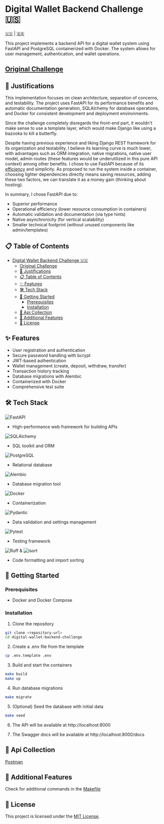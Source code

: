 # Digital Wallet Backend Challenge 🇺🇸

[🇺🇸](#) | [🇧🇷](README-pt.md)

This project implements a backend API for a digital wallet system using FastAPI and PostgreSQL containerized with Docker. The system allows for user management, authentication, and wallet operations.

## [Original Challenge](https://github.com/WL-Consultings/challenges/tree/main/backend)

## 🤔 Justifications 
This implementation focuses on clean architecture, separation of concerns, and testability. The project uses FastAPI for its performance benefits and automatic documentation generation, SQLAlchemy for database operations, and Docker for consistent development and deployment environments.

Since the challenge completely disregards the front-end part, it wouldn't make sense to use a template layer, which would make Django like using a bazooka to kill a butterfly.

Despite having previous experience and liking Django REST framework for its organization and testability, I believe its learning curve is much lower, with advantages such as ORM integration, native migrations, native user model, admin routes (these features would be underutilized in this pure API context) among other benefits. I chose to use FastAPI because of its [efficiency](https://fastapi.tiangolo.com/#performance) and simplicity. As proposed to run the system inside a container, choosing lighter dependencies directly means saving resources, adding these two factors, we can translate it as a money gain (thinking about hosting).

In summary, I chose FastAPI due to:

- Superior performance
- Operational efficiency (lower resource consumption in containers)
- Automatic validation and documentation (via type hints)
- Native asynchronicity (for vertical scalability)
- Smaller technical footprint (without unused components like admin/templates)

## 📋 Table of Contents
- [Digital Wallet Backend Challenge 🇺🇸](#digital-wallet-backend-challenge-)
  - [Original Challenge](#original-challenge)
  - [🤔 Justifications](#-justifications)
  - [📋 Table of Contents](#-table-of-contents)
  - [✨ Features](#-features)
  - [🛠️ Tech Stack](#️-tech-stack)
  - [🚀 Getting Started](#-getting-started)
    - [Prerequisites](#prerequisites)
    - [Installation](#installation)
  - [🔌 Api Collection](#-api-collection)
  - [🔧 Additional Features](#-additional-features)
  - [📄 License](#-license)

## ✨ Features
- User registration and authentication
- Secure password handling with bcrypt
- JWT-based authentication
- Wallet management (create, deposit, withdraw, transfer)
- Transaction history tracking
- Database migrations with Alembic
- Containerized with Docker
- Comprehensive test suite

## 🛠️ Tech Stack
![FastAPI](https://img.shields.io/badge/FastAPI-005571?style=for-the-badge&logo=fastapi)
- High-performance web framework for building APIs

![SQLAlchemy](https://img.shields.io/badge/SQLAlchemy-CC2927?style=for-the-badge&logo=sqlalchemy&logoColor=white)
- SQL toolkit and ORM

![PostgreSQL](https://img.shields.io/badge/PostgreSQL-316192?style=for-the-badge&logo=postgresql&logoColor=white)
- Relational database

![Alembic](https://img.shields.io/badge/Alembic-2D3B4D?style=for-the-badge)
- Database migration tool

![Docker](https://img.shields.io/badge/Docker-2496ED?style=for-the-badge&logo=docker&logoColor=white)
- Containerization

![Pydantic](https://img.shields.io/badge/Pydantic-E92063?style=for-the-badge&logo=pydantic&logoColor=white)
- Data validation and settings management

![Pytest](https://img.shields.io/badge/Pytest-0A9EDC?style=for-the-badge&logo=pytest&logoColor=white)
- Testing framework

![Ruff](https://img.shields.io/badge/Ruff-000000?style=for-the-badge) & ![isort](https://img.shields.io/badge/isort-3776AB?style=for-the-badge)
- Code formatting and import sorting

## 🚀 Getting Started

### Prerequisites
- Docker and Docker Compose

### Installation
1. Clone the repository
```bash
git clone <repository-url>
cd digital-wallet-backend-challenge
```
2. Create a .env file from the template
```bash
cp .env.template .env
```
3. Build and start the containers
```bash
make build
make up
```
4. Run database migrations
```bash
make migrate
```
5. (Optional) Seed the database with initial data
```bash
make seed
```
6. The API will be available at http://localhost:8000

7. The Swagger docs will be available at http://localhost:8000/docs

## 🔌 Api Collection
[Postman](https://www.postman.com/multibags-grupo-07-7809/workspace/digital-wallet/collection/19410713-bf433808-9700-4353-8f3b-8a75c772d0bd?action=share&creator=19410713)

## 🔧 Additional Features
Check for additional commands in the [Makefile](Makefile)

## 📄 License
This project is licensed under the [MIT License](LICENSE).

